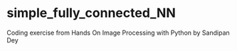 # simple_fully_connected_NN
Coding exercise from Hands On Image Processing with Python by Sandipan Dey
